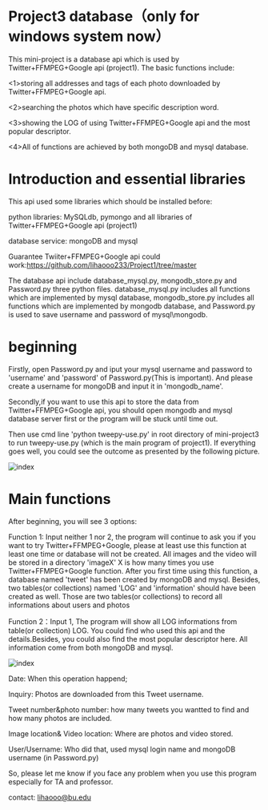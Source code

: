 # Project3 database（only for windows system now）
This mini-project is a database api which is used by Twitter+FFMPEG+Google api (project1).
The basic functions include:

<1>storing all addresses and tags of each photo downloaded by Twitter+FFMPEG+Google api.

<2>searching the photos which have specific description word. 

<3>showing the LOG of using Twitter+FFMPEG+Google api and the most popular descriptor.

<4>All of functions are achieved by both  mongoDB and mysql database.

# Introduction and essential libraries
This api used some libraries which should be installed before:

python libraries: MySQLdb, pymongo and all libraries of Twitter+FFMPEG+Google api (project1)

database service: mongoDB and mysql

Guarantee Twiiter+FFMPEG+Google api could work:https://github.com/lihaooo233/Project1/tree/master

The database api include database_mysql.py, mongodb_store.py and Password.py three python files. database_mysql.py includes all functions which are implemented by mysql database, mongodb_store.py includes all functions which are implemented by mongodb database, and Password.py is used to save username and password of mysql\mongodb.

# beginning
Firstly, open Password.py and iput your mysql username and password to 'username' and 'password' of Password.py(This is important). And please create a username for mongoDB and input it in 'mongodb_name'.

Secondly,if you want to use this api to store the data from Twitter+FFMPEG+Google api, you should open mongodb and mysql database server first or the program will be stuck until time out.

Then use cmd line 'python tweepy-use.py' in root directory of mini-project3 to run tweepy-use.py (which is the main program of project1). If everything goes well, you could see the outcome as presented by the following picture.

![index](https://github.com/lihaooo233/Project1/blob/database/pictures/picture1.jpg)


# Main functions

After beginning, you will see 3 options:

Function 1: Input neither 1 nor 2, the program will continue to ask you if you want to try Twitter+FFMPEG+Google, please at least use this function at least one time or database will not be created. All images and the video will be stored in a directory 'imageX' X is how many times you use Twitter+FFMPEG+Google function. After you first time using this function, a database named 'tweet' has been created by mongoDB and mysql. Besides, two tables(or collections) named 'LOG' and 'information' should have been created as well. Those are two tables(or collections) to record all informations about users and photos

Function 2：Input 1, The program will show all LOG informations from table(or collection) LOG. You could find who used this api and the details.Besides, you could also find the most popular descriptor here. All information come from both mongoDB and mysql.

![index](https://github.com/lihaooo233/Project1/blob/database/pictures/picture3.jpg)


Date: When this operation happend;

Inquiry: Photos are downloaded from this Tweet username.

Tweet number&photo number: how many tweets you wantted to find and how many photos are included.

Image location& Video location: Where are photos and video stored.

User/Username: Who did that, used mysql login name and mongoDB username (in Password.py)




So, please let me know if you face any problem when you use this program especially for TA and professor.

contact: lihaooo@bu.edu
